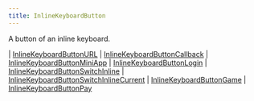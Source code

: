 ```yaml
---
title: InlineKeyboardButton
---
```


A button of an inline keyboard.

<div class="font-mono whitespace-pre"><span class="opacity-50">| </span><a href="/gh/types/inlinekeyboardbuttonurl"  >InlineKeyboardButtonURL</a><span class="opacity-50">
| </span><a href="/gh/types/inlinekeyboardbuttoncallback"  >InlineKeyboardButtonCallback</a><span class="opacity-50">
| </span><a href="/gh/types/inlinekeyboardbuttonminiapp"  >InlineKeyboardButtonMiniApp</a><span class="opacity-50">
| </span><a href="/gh/types/inlinekeyboardbuttonlogin"  >InlineKeyboardButtonLogin</a><span class="opacity-50">
| </span><a href="/gh/types/inlinekeyboardbuttonswitchinline"  >InlineKeyboardButtonSwitchInline</a><span class="opacity-50">
| </span><a href="/gh/types/inlinekeyboardbuttonswitchinlinecurrent"  >InlineKeyboardButtonSwitchInlineCurrent</a><span class="opacity-50">
| </span><a href="/gh/types/inlinekeyboardbuttongame"  >InlineKeyboardButtonGame</a><span class="opacity-50">
| </span><a href="/gh/types/inlinekeyboardbuttonpay"  >InlineKeyboardButtonPay</a></div>

